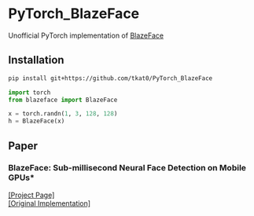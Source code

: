 # PyTorch_BlazeFace

Unofficial PyTorch implementation of [BlazeFace](https://sites.google.com/view/perception-cv4arvr/blazeface)

## Installation

```bash
pip install git+https://github.com/tkat0/PyTorch_BlazeFace
```

```python
import torch
from blazeface import BlazeFace

x = torch.randn(1, 3, 128, 128)
h = BlazeFace(x)
```

## Paper
### BlazeFace: Sub-millisecond Neural Face Detection on Mobile GPUs*
[[Project Page]](https://sites.google.com/view/perception-cv4arvr/blazeface)  
[[Original Implementation]](https://github.com/google/mediapipe/tree/master/mediapipe/models#blazeface-face-detection-model)
